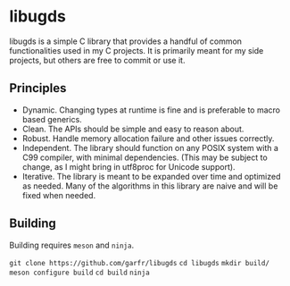 # libugds

libugds is a simple C library that provides a handful of common functionalities used in my C projects.  It is primarily meant for my side projects, but others are free to commit or use it.  

## Principles

* Dynamic.  Changing types at runtime is fine and is preferable to macro based generics.
* Clean. The APIs should be simple and easy to reason about.
* Robust. Handle memory allocation failure and other issues correctly.
* Independent.  The library should function on any POSIX system with a C99 compiler, with minimal dependencies. (This may be subject to change, as I might bring in utf8proc for Unicode support).
* Iterative.  The library is meant to be expanded over time and optimized as needed.  Many of the algorithms in this library are naive and will be fixed when needed.

## Building

Building requires ``meson`` and ``ninja``.

``git clone https://github.com/garfr/libugds``
``cd libugds``
``mkdir build/``
``meson configure build``
``cd build``
``ninja``
